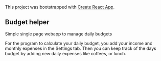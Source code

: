 This project was bootstrapped with [Create React App](https://github.com/facebook/create-react-app).

## Budget helper

Simple single page webapp to manage daily budgets

For the program to calculate your daily budget, you add your income and monthly expenses in the Settings tab.
Then you can keep track of the days budget by adding new daily expenses like coffees, or lunch.
